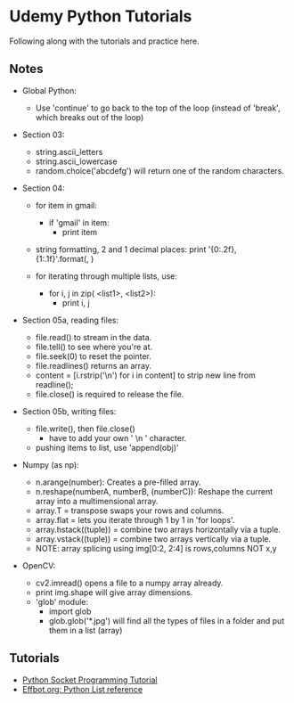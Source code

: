 # Udemy Python Tutorials
Following along with the tutorials and practice here.

## Notes
- Global Python:
    - Use 'continue' to go back to the top of the loop (instead of 'break', which breaks out of the loop)
- Section 03:
    - string.ascii_letters
    - string.ascii_lowercase
    - random.choice('abcdefg') will return one of the random characters.
    
- Section 04:
    - for item in gmail:
        - if 'gmail' in item:
            - print item
     
    - string formatting, 2 and 1 decimal places: print '{0:.2f}, {1:.1f}'.format(<value1>, <value2>)
    
    - for iterating through multiple lists, use:
        - for i, j in zip( \<list1\>, \<list2\>):
            - print i, j
    
- Section 05a, reading files:
    - file.read() to stream in the data.
    - file.tell() to see where you're at.
    - file.seek(0) to reset the pointer.
    - file.readlines() returns an array.
    - content = [i.rstrip('\n') for i in content] to strip new line from readline();
    - file.close() is required to release the file.
    
- Section 05b, writing files:
    - file.write(), then file.close()
        - have to add your own ' \n ' character.
    - pushing items to list, use 'append(obj)'


- Numpy (as np):
    - n.arange(number): Creates a pre-filled array.
    - n.reshape(numberA, numberB, (numberC)): Reshape the current array into a multimensional array.
    - array.T = transpose swaps your rows and columns.
    - array.flat = lets you iterate through 1 by 1 in 'for loops'.
    - array.hstack((tuple)) = combine two arrays horizontally via a tuple.
    - array.vstack((tuple)) = combine two arrays vertically via a tuple.
    - NOTE: array splicing using img[0:2, 2:4] is rows,columns NOT x,y
    
    
- OpenCV:
    - cv2.imread() opens a file to a numpy array already.
    - print img.shape will give array dimensions.
    - 'glob' module:
        - import glob
        - glob.glob('*.jpg') will find all the types of files in a folder and put them in a list (array)
    

## Tutorials
- [Python Socket Programming Tutorial](http://www.binarytides.com/python-socket-programming-tutorial/)
- [Effbot.org: Python List reference](http://effbot.org/zone/python-list.htm)